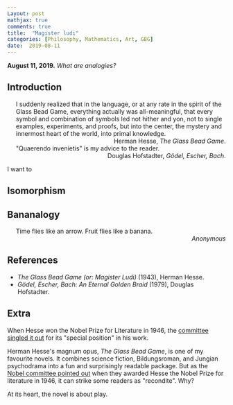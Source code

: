 ```yaml
---
Layout: post
mathjax: true
comments: true
title:  "Magister ludi"
categories: [Philosophy, Mathematics, Art, GBG]
date:  2019-08-11
---
```


**August 11, 2019.** *What are analogies?*

## Introduction

<span style="padding-left: 20px; display:block">
I suddenly realized that in the language, or at any rate in the spirit
of the Glass Bead Game, everything actually was all-meaningful, that
every symbol and combination of symbols led not hither and yon, not to
single examples, experiments, and proofs, but into the center, the
mystery and innermost heart of the world, into primal knowledge.
</span>

<div style="text-align: right">Herman Hesse, <i>The Glass
Bead Game</i>.</div>

<span style="padding-left: 20px; display:block">
"Quaerendo invenietis" is my advice to the reader.
</span>

<div style="text-align: right">Douglas Hofstadter, <i>Gödel, Escher, Bach</i>.</div>

I want to 

## Isomorphism

## Bananalogy

<span style="padding-left: 20px; display:block">
Time flies like an arrow. Fruit flies like a banana.
</span>

<div style="text-align: right"><i> Anonymous</i> </div>

## References

- *The Glass Bead Game (or: Magister Ludi)* (1943), Herman Hesse.
- *Gödel, Escher, Bach: An Eternal Golden Braid* (1979), Douglas Hofstadter.

## Extra

When Hesse won the Nobel Prize for Literature in 1946, the [committee
singled it out](https://www.nobelprize.org/prizes/literature/1946/ceremony-speech/)
for its "special position" in his work.

Herman Hesse's magnum opus, *The Glass Bead Game*, is one of my
favourite novels.
It combines science fiction, Bildungsroman, and Jungian psychodrama
into a fun and surprisingly readable package.
But as the [Nobel committee pointed out](https://www.nobelprize.org/prizes/literature/1946/ceremony-speech/)
when they awarded Hesse the Nobel Prize for literature in 1946, it can
strike some readers as "recondite".
Why?

At its heart, the novel is about play.
